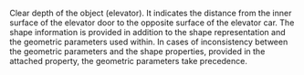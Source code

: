 Clear depth of the object (elevator). It indicates the distance from the inner surface of the elevator door to the opposite surface of the elevator car. 
The shape information is provided in addition to the shape representation and the geometric parameters used within. In cases of inconsistency between the geometric parameters and the shape properties, provided in the attached property, the geometric parameters take precedence.